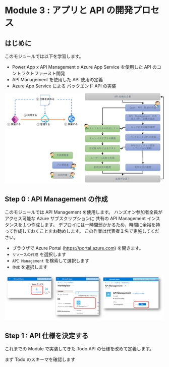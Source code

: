 # Module 3 : アプリと API の開発プロセス

## はじめに

このモジュールでは以下を学習します。

- Power App x API Management x Azure App Service を使用した API のコントラクトファースト開発
- API Management を使用した API 使用の定義
- Azure App Service による バックエンド API の実装

![](./images/mod03-overview.png)

## Step 0 : API Management の作成

このモジュールでは API Management を使用します。
ハンズオン参加者全員がアクセス可能な Azure サブスクリプションに 共有の API Management インスタンスを１つ作成します。
デプロイには一時間弱かかるため、時間に余裕を持って作成しておくことをお勧めします。
この作業は代表者１名で実施してください。

- ブラウザで Azure Portal (https://portal.azure.com) を開きます。
- `リソースの作成` を選択します
- `API Management` を検索して選択します
- `作成` を選択します

![](./images/mod03-create-apim1.png)


## Step 1 : API 仕様を決定する

これまでの Module で実装してきた Todo API の仕様を改めて定義します。

まず Todo のスキーマを確認します

```

```

